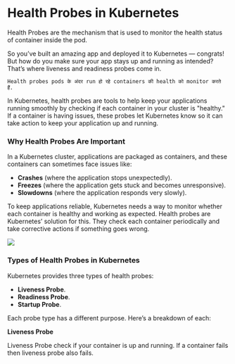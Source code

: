 # Health Probes in Kubernetes

Health Probes are the mechanism that is used to monitor the health status of container inside the pod.

So you’ve built an amazing app and deployed it to Kubernetes — congrats! But how do you make sure your app stays up and running as intended? That’s where liveness and readiness probes come in.

```Health probes pods के अंदर run हो रहे containers की health को monitor करते हैं.```

In Kubernetes, health probes are tools to help keep your applications running smoothly by checking if each container in your cluster is "healthy." If a container is having issues, these probes let Kubernetes know so it can take action to keep your application up and running.

### Why Health Probes Are Important

In a Kubernetes cluster, applications are packaged as containers, and these containers can sometimes face issues like:

- **Crashes** (where the application stops unexpectedly).
- **Freezes** (where the application gets stuck and becomes unresponsive).
- **Slowdowns** (where the application responds very slowly).

To keep applications reliable, Kubernetes needs a way to monitor whether each container is healthy and working as expected. Health probes are Kubernetes’ solution for this. They check each container periodically and take corrective actions if something goes wrong.

<img src="https://drive.google.com/uc?export=view&id=14HhOV6uYyAkFazhO4kftG36-cB6czLk5">

### Types of Health Probes in Kubernetes

Kubernetes provides three types of health probes:

- **Liveness Probe**.
- **Readiness Probe**.
- **Startup Probe**.

Each probe type has a different purpose. Here’s a breakdown of each:

**Liveness Probe**

Liveness Probe check if your container is up and running. If a container fails then liveness probe also fails.

